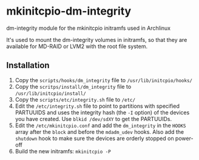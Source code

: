 # mkinitcpio-dm-integrity
dm-integrity module for the mkinitcpio initramfs used in Archlinux

It's used to mount the dm-integrity volumes in initramfs, so that they
are available for MD-RAID or LVM2 with the root file system.

## Installation
1. Copy the `scripts/hooks/dm_integrity` file to `/usr/lib/initcpio/hooks/`
2. Copy the `scritps/install/dm_integrity` file to
   `/usr/lib/initcpio/install/`
3. Copy the `scripts/etc/integrity.sh` file to `/etc/`
4. Edit the `/etc/integrity.sh` file to point to partitions with specified
   PARTUUIDS and uses the integrity hash (the `-I` option) of the devices
   you have created. Use `blkid /dev/sdXY` to get the PARTUUIDs.
5. Edit the `/etc/mkinitcpio.conf` and add the `dm_integrity` in the `HOOKS`
   array after the `block` and before the `mdadm_udev` hooks.
   Also add the `shutdown` hook to make sure the devices are orderly stopped
   on power-off
6. Build the new initramfs: `mkinitcpio -P`
